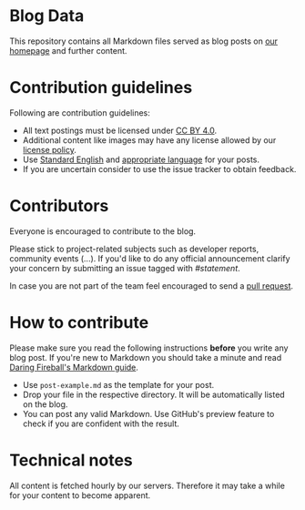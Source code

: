 # Blog Data
This repository contains all Markdown files served as blog posts on [our homepage](https://inexor.org) and further content.

# Contribution guidelines
Following are contribution guidelines:

- All text postings must be licensed under [CC BY 4.0](https://creativecommons.org/licenses/by/4.0/). 
- Additional content like images may have any license allowed by our [license policy](https://github.com/inexor-game/data/wiki/License-Policy). 
- Use [Standard English](http://en.wikipedia.org/wiki/Standard_written_English) and [appropriate language](https://owl.english.purdue.edu/owl/resource/608/01/) for your posts. 
- If you are uncertain consider to use the issue tracker to obtain feedback.

# Contributors
Everyone is encouraged to contribute to the blog.

Please stick to project-related subjects such as developer reports, community events (...).
If you'd like to do any official announcement clarify your concern by submitting an issue tagged with _#statement_.

In case you are not part of the team feel encouraged to send a [pull request](https://help.github.com/articles/using-pull-requests/).

# How to contribute
Please make sure you read the following instructions **before** you write any blog post.
If you're new to Markdown you should take a minute and read [Daring Fireball's Markdown guide](http://daringfireball.net/projects/markdown/syntax).

- Use `post-example.md` as the template for your post.
- Drop your file in the respective directory. It will be automatically listed on the blog.
- You can post any valid Markdown. Use GitHub's preview feature to check if you are confident with the result.

# Technical notes
All content is fetched hourly by our servers. Therefore it may take a while for your content to become apparent.
